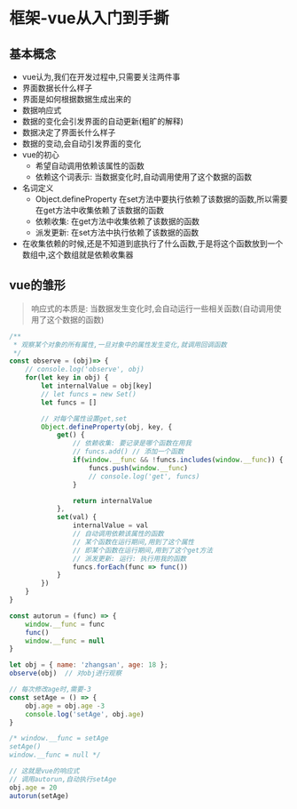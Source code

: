 # 框架-vue从入门到手撕

## 基本概念
- vue认为,我们在开发过程中,只需要关注两件事
 - 界面数据长什么样子
 - 界面是如何根据数据生成出来的
- 数据响应式
 - 数据的变化会引发界面的自动更新(粗旷的解释)
 - 数据决定了界面长什么样子
 - 数据的变动,会自动引发界面的变化
- vue的初心
  - 希望自动调用依赖该属性的函数
  - 依赖这个词表示: 当数据变化时,自动调用使用了这个数据的函数
- 名词定义
  - Object.defineProperty 在set方法中要执行依赖了该数据的函数,所以需要在get方法中收集依赖了该数据的函数
  - 依赖收集: 在get方法中收集依赖了该数据的函数
  - 派发更新: 在set方法中执行依赖了该数据的函数
- 在收集依赖的时候,还是不知道到底执行了什么函数,于是将这个函数放到一个数组中,这个数组就是依赖收集器

## vue的雏形
> 响应式的本质是: 当数据发生变化时,会自动运行一些相关函数(自动调用使用了这个数据的函数)
```js
/**
 * 观察某个对象的所有属性,一旦对象中的属性发生变化,就调用回调函数
 */
const observe = (obj)=> {
    // console.log('observe', obj)
    for(let key in obj) {
        let internalValue = obj[key]
        // let funcs = new Set()
        let funcs = []

        // 对每个属性设置get,set
        Object.defineProperty(obj, key, {
            get() {
                // 依赖收集: 要记录是哪个函数在用我
                // funcs.add() // 添加一个函数
                if(window.__func && !funcs.includes(window.__func)) {
                    funcs.push(window.__func)
                    // console.log('get', funcs)
                }

                return internalValue
            },
            set(val) {
                internalValue = val
                // 自动调用依赖该属性的函数
                // 某个函数在运行期间,用到了这个属性
                // 即某个函数在运行期间,用到了这个get方法
                // 派发更新: 运行: 执行用我的函数
                funcs.forEach(func => func())
            }
        })
    }
}

const autorun = (func) => {
    window.__func = func
    func()
    window.__func = null
}

let obj = { name: 'zhangsan', age: 18 }; 
observe(obj)  // 对obj进行观察

// 每次修改age时,需要-3
const setAge = () => {
    obj.age = obj.age -3    
    console.log('setAge', obj.age)
}

/* window.__func = setAge
setAge()
window.__func = null */

// 这就是vue的响应式 
// 调用autorun,自动执行setAge
obj.age = 20
autorun(setAge)
```